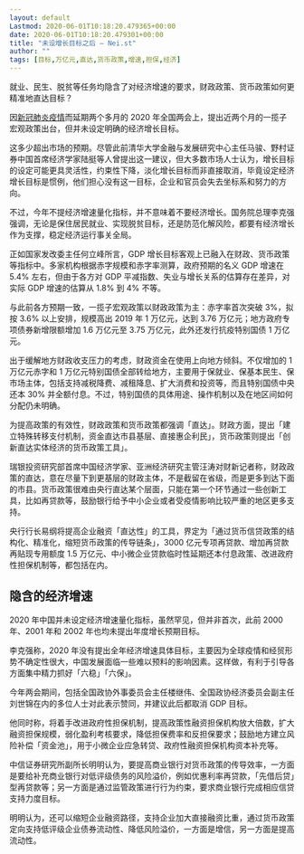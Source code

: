 ```yaml
---
layout: default
Lastmod: 2020-06-01T10:18:20.479365+00:00
date: 2020-06-01T10:18:20.479301+00:00
title: "未设增长目标之后 – Nei.st"
author: ""
tags: [目标,万亿元,直达,货币政策,增速,担保,经济]
---
```


就业、民生、脱贫等任务均隐含了对经济增速的要求，财政政策、货币政策如何更精准地直达目标？

因[新冠肺炎疫情](https://nei.st/tag/the-coronavirus-crisis)而延期两个多月的 2020 年全国两会上，提出近两个月的一揽子宏观政策出台，但并未设定明确的经济增长目标。

这多少超出市场的预期。尽管此前清华大学金融与发展研究中心主任马骏、野村证券中国首席经济学家陆挺等人曾提出这一建议，但大多数市场人士认为，增长目标的设定可能更具灵活性，约束性下降，淡化增长目标而非直接取消，毕竟设定经济增长目标是惯例，他们担心没有这一目标，企业和官员会失去坐标系和努力的方向。

不过，今年不提经济增速量化指标，并不意味着不要经济增长。国务院总理李克强强调，无论是保住居民就业、实现脱贫目标，还是防范化解风险，都要有经济增长作为支撑，稳定经济运行事关全局。

正如国家发改委主任何立峰所言，GDP 增长目标客观上已融入在财政、货币政策等指标中。多家机构根据赤字规模和赤字率测算，政府预期的名义 GDP 增速在 5.4% 左右，但由于各方对 GDP 平减指数、失业与增长关系的估算存在差异，对实际 GDP 增速的估算从 1.8% 到 4% 不等。

与此前各方预期一致，一揽子宏观政策以财政政策为主：赤字率首次突破 3%，拟按 3.6% 以上安排，规模高出 2019 年 1 万亿元，达到 3.76 万亿元；地方政府专项债券新增限额增加 1.6 万亿元至 3.75 万亿元，此外还发行抗疫特别国债 1 万亿元。

出于缓解地方财政收支压力的考虑，财政资金在使用上向地方倾斜。不仅增加的 1 万亿元赤字和 1 万亿元特别国债全部转给地方，主要用于保就业、保基本民生、保市场主体，包括支持减税降费、减租降息、扩大消费和投资等，而且特别国债中央还本 30% 并全额付息。不过，特别国债的具体用途、操作机制以及在地区间如何分配仍未明确。

为提高政策的有效性，财政政策和货币政策都强调「直达」。财政方面，提出「建立特殊转移支付机制，资金直达市县基层、直接惠企利民」，货币政策则提出「创新直达实体经济的货币政策工具」。

瑞银投资研究部首席中国经济学家、亚洲经济研究主管汪涛对财新记者称，财政政策的直达，意在尽量下到更基层的财政主体，不是截留在省级，而是更多到达下面的市县。货币政策很难由央行直达某个层面，只能在第一个环节通过一些创新工具，比如再贷款等，鼓励银行给予中小企业或者受疫情影响比较严重的地区更多支持。

央行行长易纲将提高企业融资「直达性」的工具，界定为「通过货币信贷政策的结构化、精准化，缩短货币政策的传导链条」，3000 亿元专项再贷款、增加再贷款再贴现专用额度 1.5 万亿元、中小微企业贷款临时性延期还本付息政策、改进政府性担保机制等，都包括在内。

隐含的经济增速
-------

2020 年中国并未设定经济增速量化指标，虽然罕见，但并非首次，此前 2000 年、2001 年和 2002 年也均未提出年度增长预期目标。

李克强称，2020 年没有提出全年经济增速具体目标，主要因为全球疫情和经贸形势不确定性很大，中国发展面临一些难以预料的影响因素。这样做，有利于引导各方面集中精力抓好「六稳」「六保」。

今年两会期间，包括全国政协外事委员会主任楼继伟、全国政协经济委员会副主任刘世锦在内的多位人士对此表示赞同，并建议此后都取消 GDP 目标。

他同时称，将着手改进政府性担保机制，提高政策性融资担保机构放大倍数，扩大融资担保规模，弱化盈利考核要求，降低担保费率和反担保要求；鼓励地方建立风险补偿「资金池」，用于小微企业应急转贷、政府性融资担保机构资本补充等。

中信证券研究所副所长明明认为，要提高商业银行对货币政策的传导效率，一方面是要给补充商业银行对低评级债务的风险溢价，例如优惠利率再贷款，「先借后贷」型再贷款等；另一方面是通过监管政策进行行为约束，要求商业银行完成相应信贷支持力度目标。

明明认为，还可以缩短企业融资路径，支持企业加大直接融资比重，通过货币政策定向支持低评级企业债券流动性、降低风险溢价，一方面是增信，另一方面是提高流动性。

